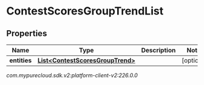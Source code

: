 # ContestScoresGroupTrendList


## Properties

| Name | Type | Description | Notes |
| ------------ | ------------- | ------------- | ------------- |
| **entities** | [**List&lt;ContestScoresGroupTrend&gt;**](ContestScoresGroupTrend) |  |  [optional] |




_com.mypurecloud.sdk.v2:platform-client-v2:226.0.0_
